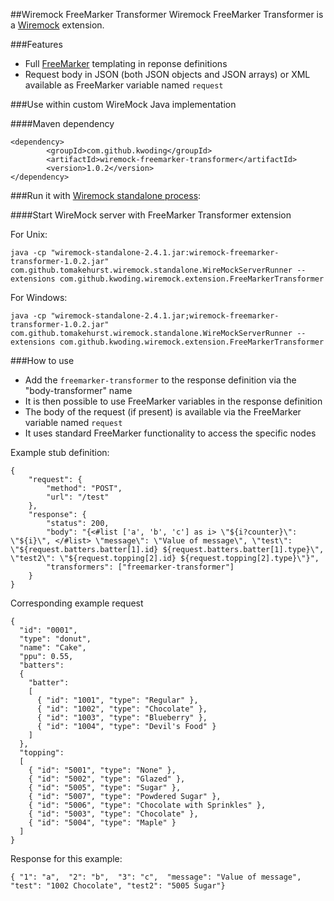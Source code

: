 ##Wiremock FreeMarker Transformer
Wiremock FreeMarker Transformer is a [Wiremock](http://wiremock.org/) extension.

###Features
* Full [FreeMarker](http://freemarker.org/) templating in reponse definitions
* Request body in JSON (both JSON objects and JSON arrays) or XML available as FreeMarker variable named `request`

###Use within custom WireMock Java implementation

####Maven dependency
```
<dependency>
		<groupId>com.github.kwoding</groupId>
		<artifactId>wiremock-freemarker-transformer</artifactId>
		<version>1.0.2</version>
</dependency>
```

###Run it with [Wiremock standalone process](http://wiremock.org/docs/running-standalone/):

####Start WireMock server with FreeMarker Transformer extension

For Unix:
```
java -cp "wiremock-standalone-2.4.1.jar:wiremock-freemarker-transformer-1.0.2.jar" com.github.tomakehurst.wiremock.standalone.WireMockServerRunner --extensions com.github.kwoding.wiremock.extension.FreeMarkerTransformer
```

For Windows:
```
java -cp "wiremock-standalone-2.4.1.jar;wiremock-freemarker-transformer-1.0.2.jar" com.github.tomakehurst.wiremock.standalone.WireMockServerRunner --extensions com.github.kwoding.wiremock.extension.FreeMarkerTransformer
```

###How to use
* Add the `freemarker-transformer` to the response definition via the "body-transformer" name
* It is then possible to use FreeMarker variables in the response definition
* The body of the request (if present) is available via the FreeMarker variable named `request`
* It uses standard FreeMarker functionality to access the specific nodes

Example stub definition:
```
{
    "request": {
        "method": "POST",
        "url": "/test"
    },
    "response": {
        "status": 200,
        "body": "{<#list ['a', 'b', 'c'] as i> \"${i?counter}\": \"${i}\", </#list> \"message\": \"Value of message\", \"test\": \"${request.batters.batter[1].id} ${request.batters.batter[1].type}\", \"test2\": \"${request.topping[2].id} ${request.topping[2].type}\"}",
        "transformers": ["freemarker-transformer"]
    }
}
```

Corresponding example request

```
{
  "id": "0001",
  "type": "donut",
  "name": "Cake",
  "ppu": 0.55,
  "batters":
  {
    "batter":
    [
      { "id": "1001", "type": "Regular" },
      { "id": "1002", "type": "Chocolate" },
      { "id": "1003", "type": "Blueberry" },
      { "id": "1004", "type": "Devil's Food" }
    ]
  },
  "topping":
  [
    { "id": "5001", "type": "None" },
    { "id": "5002", "type": "Glazed" },
    { "id": "5005", "type": "Sugar" },
    { "id": "5007", "type": "Powdered Sugar" },
    { "id": "5006", "type": "Chocolate with Sprinkles" },
    { "id": "5003", "type": "Chocolate" },
    { "id": "5004", "type": "Maple" }
  ]
}
```

Response for this example:
```
{ "1": "a",  "2": "b",  "3": "c",  "message": "Value of message", "test": "1002 Chocolate", "test2": "5005 Sugar"}
```